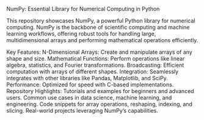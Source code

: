 NumPy: Essential Library for Numerical Computing in Python

This repository showcases NumPy, a powerful Python library for numerical computing. NumPy is the backbone of scientific computing and machine learning workflows, offering robust tools for handling large, multidimensional arrays and performing mathematical operations efficiently.

Key Features:
N-Dimensional Arrays: Create and manipulate arrays of any shape and size.
Mathematical Functions: Perform operations like linear algebra, statistics, and Fourier transformations.
Broadcasting: Efficient computation with arrays of different shapes.
Integration: Seamlessly integrates with other libraries like Pandas, Matplotlib, and SciPy.
Performance: Optimized for speed with C-based implementations.
Repository Highlights:
Tutorials and examples for beginners and advanced users.
Common use cases in data science, machine learning, and engineering.
Code snippets for array operations, reshaping, indexing, and slicing.
Real-world projects leveraging NumPy’s capabilities.
